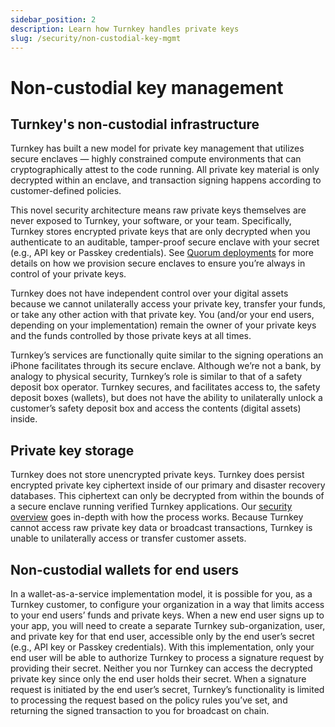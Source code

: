 ```yaml
---
sidebar_position: 2
description: Learn how Turnkey handles private keys
slug: /security/non-custodial-key-mgmt
---
```

# Non-custodial key management

## Turnkey's non-custodial infrastructure

Turnkey has built a new model for private key management that utilizes secure enclaves — highly constrained compute environments that can cryptographically attest to the code running. All private key material is only decrypted within an enclave, and transaction signing happens according to customer-defined policies. 

This novel security architecture means raw private keys themselves are never exposed to Turnkey, your software, or your team. Specifically, Turnkey stores encrypted private keys that are only decrypted when you authenticate to an auditable, tamper-proof secure enclave with your secret (e.g., API key or Passkey credentials). See [Quorum deployments](/security/quorum-deployments) for more details on how we provision secure enclaves to ensure you’re always in control of your private keys. 

Turnkey does not have independent control over your digital assets because we cannot unilaterally access your private key, transfer your funds, or take any other action with that private key. You (and/or your end users, depending on your implementation) remain the owner of your private keys and the funds controlled by those private keys at all times.

Turnkey’s services are functionally quite similar to the signing operations an iPhone facilitates through its secure enclave. Although we’re not a bank, by analogy to physical security, Turnkey’s role is similar to that of a safety deposit box operator. Turnkey secures, and facilitates access to, the safety deposit boxes (wallets), but does not have the ability to unilaterally unlock a customer’s safety deposit box and access the contents (digital assets) inside. 


## Private key storage

Turnkey does not store unencrypted private keys. Turnkey does persist encrypted private key ciphertext inside of our primary and disaster recovery databases. This ciphertext can only be decrypted from within the bounds of a secure enclave running verified Turnkey applications. Our [security overview](/security/our-approach) goes in-depth with how the process works. Because Turnkey cannot access raw private key data or broadcast transactions, Turnkey is unable to unilaterally access or transfer customer assets. 

## Non-custodial wallets for end users

In a wallet-as-a-service implementation model, it is possible for you, as a Turnkey customer, to configure your organization in a way that limits access to your end users’ funds and private keys. When a new end user signs up to your app, you will need to create a separate Turnkey sub-organization, user, and private key for that end user, accessible only by the end user’s secret (e.g., API key or Passkey credentials). With this implementation, only your end user will be able to authorize Turnkey to process a signature request by providing their secret. Neither you nor Turnkey can access the decrypted private key since only the end user holds their secret. When a signature request is initiated by the end user’s secret, Turnkey’s functionality is limited to processing the request based on the policy rules you’ve set, and returning the signed transaction to you for broadcast on chain.
